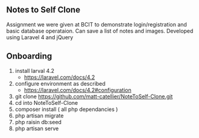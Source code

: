 ## Notes to Self Clone

Assignment we were given at BCIT to demonstrate login/registration and basic database operataion.  Can save a list of notes
and images.  Developed using Laravel 4 and jQuery  

## Onboarding

1. install larval 4.2
    * https://laravel.com/docs/4.2
2. configure environment as described
    * https://laravel.com/docs/4.2#configuration
3. git clone https://github.com/matt-catellier/NoteToSelf-Clone.git
4. cd into NoteToSelf-Clone 
5. composer install ( all php dependancies )
6. php artisan migrate
7. php raisin db:seed
8. php artisan serve
